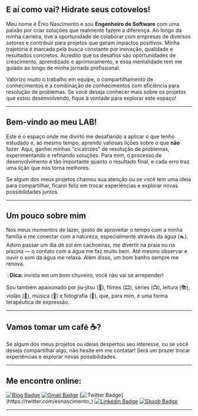 ## E aí como vai? Hidrate seus cotovelos!

Meu nome é Ênio Nascimento e sou **Engenheiro de Software** com uma paixão por criar soluções que realmente fazem a diferença. Ao longo da minha carreira, tive a oportunidade de colaborar com empresas de diversos setores e contribuir para projetos que geram impactos positivos.
Minha trajetória é marcada pela busca constante por inovação, qualidade e resultados concretos. Acredito que os desafios são oportunidades de crescimento, aprendizado e aprimoramento, e essa mentalidade tem me guiado ao longo de minha jornada profissional.

Valorizo muito o trabalho em equipe, o compartilhamento de conhecimentos e a combinação de conhecimentos com eficiência para resolução de problemas. Se você deseja conhecer mais sobre os projetos que estou desenvolvendo, fique à vontade para explorar este espaço!

---

## Bem-vindo ao meu LAB!

Este é o espaço onde me divirto me desafiando a aplicar o que tenho estudado e, ao mesmo tempo, aprendo valiosas lições sobre o que **não** fazer. Aqui, ganhei minhas "cicatrizes" de resolução de problemas, experimentando e refinando soluções. Para mim, o processo de desenvolvimento é tão importante quanto o resultado final, e cada erro traz uma lição que nos torna melhores.

Se algum dos meus projetos chamou sua atenção ou se você tem uma ideia para compartilhar, ficarei feliz em trocar experiências e explorar novas possibilidades juntos.

---

## Um pouco sobre mim

Nos meus momentos de lazer, gosto de aproveitar o tempo com a minha família e me conectar com a natureza, especialmente através da água (🏊). Adoro passar um dia de sol em cachoeiras, me divertir na praia ou na piscina — o contato com a água me faz muito bem. Até mesmo observar e ouvir o som da água me relaxa. Além disso, um bom banho sempre me renova.

💡**Dica:** invista em um bom chuveiro, você não vai se arrepender!

Sou também apaixonado por jiu-jitsu (👘), filmes (🎞️), séries (📺), leitura (📚), violão (🎸), música (🎵) e fotografia (📸), que, para mim, é uma forma terapêutica de expressão.

---

## Vamos tomar um café ☕?

Se algum dos meus projetos ou ideias despertou seu interesse, ou se você deseja compartilhar algo, não hesite em me contatar! Será um prazer trocar experiências e explorar novas possibilidades.

---

## Me encontre online:

[![Blog Badge](https://img.shields.io/badge/-Medium-12100E?style=flat-square&labelColor=12100E&logo=Medium&logoColor=white&link=https://medium.com/@eonascimento)](https://medium.com/@eonascimento) [![Gmail Badge](https://img.shields.io/badge/-Gmail-c14438?style=flat-square&logo=Gmail&logoColor=white&link=mailto:enio.eon@gmail.com)](mailto:enio.eon@gmail.com/) [![Twitter Badge](https://img.shields.io/badge/-Twitter-1ca0f1?style=flat-square&labelColor=1ca0f1&logo=twitter&logoColor=white&link=https://twitter.com/eonascimento_)](https://twitter.com/eonascimento_) [![Linkedin Badge](https://img.shields.io/badge/-LinkedIn-blue?style=flat-square&logo=Linkedin&logoColor=white&link=https://www.linkedin.com/in/enionascimento)](https://www.linkedin.com/in/enionascimento) [![Skoob Badge](https://img.shields.io/badge/-Skoob-87C4B6?style=flat-square&logo=Skoob&logoColor=white&link=https://www.skoob.com.br/usuario/9070761-enio)](https://www.skoob.com.br/usuario/9070761-enio)

---

